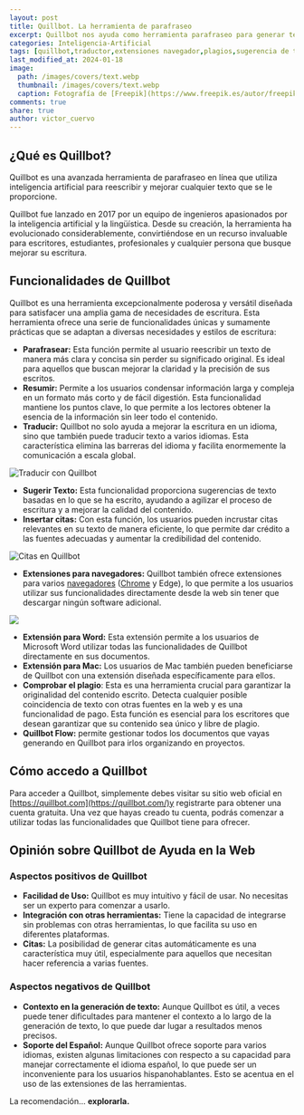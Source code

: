 ```yaml
---
layout: post
title: Quillbot. La herramienta de parafraseo
excerpt: Quillbot nos ayuda como herramienta parafraseo para generar texto, citas, traducciones y detectar plagios.
categories: Inteligencia-Artificial
tags: [quillbot,traductor,extensiones navegador,plagios,sugerencia de texto]
last_modified_at: 2024-01-18
image:
  path: /images/covers/text.webp
  thumbnail: /images/covers/text.webp
  caption: Fotografía de [Freepik](https://www.freepik.es/autor/freepik)
comments: true
share: true
author: victor_cuervo
---
```


## ¿Qué es Quillbot?


Quillbot es una avanzada herramienta de parafraseo en línea que utiliza inteligencia artificial para reescribir y mejorar cualquier texto que se le proporcione.


Quillbot fue lanzado en 2017 por un equipo de ingenieros apasionados por la inteligencia artificial y la lingüística. Desde su creación, la herramienta ha evolucionado considerablemente, convirtiéndose en un recurso invaluable para escritores, estudiantes, profesionales y cualquier persona que busque mejorar su escritura.


## Funcionalidades de Quillbot


Quillbot es una herramienta excepcionalmente poderosa y versátil diseñada para satisfacer una amplia gama de necesidades de escritura. Esta herramienta ofrece una serie de funcionalidades únicas y sumamente prácticas que se adaptan a diversas necesidades y estilos de escritura:

- **Parafrasear:** Esta función permite al usuario reescribir un texto de manera más clara y concisa sin perder su significado original. Es ideal para aquellos que buscan mejorar la claridad y la precisión de sus escritos.
- **Resumir:** Permite a los usuarios condensar información larga y compleja en un formato más corto y de fácil digestión. Esta funcionalidad mantiene los puntos clave, lo que permite a los lectores obtener la esencia de la información sin leer todo el contenido.
- **Traducir:** Quillbot no solo ayuda a mejorar la escritura en un idioma, sino que también puede traducir texto a varios idiomas. Esta característica elimina las barreras del idioma y facilita enormemente la comunicación a escala global.

![Traducir con Quillbot](https://ayudaenlaweb.com/images/articulos/quillbot/quillbot-traducir.webp)

- **Sugerir Texto:** Esta funcionalidad proporciona sugerencias de texto basadas en lo que se ha escrito, ayudando a agilizar el proceso de escritura y a mejorar la calidad del contenido.
- **Insertar citas:** Con esta función, los usuarios pueden incrustar citas relevantes en su texto de manera eficiente, lo que permite dar crédito a las fuentes adecuadas y aumentar la credibilidad del contenido.

![Citas en Quillbot](https://ayudaenlaweb.com/images/articulos/quillbot/quillbot-citas.webp)

- **Extensiones para navegadores:** Quillbot también ofrece extensiones para varios [navegadores](https://www.ayudaenlaweb.com/navegadores/) ([Chrome](https://www.ayudaenlaweb.com/navegadores/que-es-google-chrome/) y Edge), lo que permite a los usuarios utilizar sus funcionalidades directamente desde la web sin tener que descargar ningún software adicional.

![](https://ayudaenlaweb.com/images/articulos/quillbot/quillbot-googledocs.webp)

- **Extensión para Word:** Esta extensión permite a los usuarios de Microsoft Word utilizar todas las funcionalidades de Quillbot directamente en sus documentos.
- **Extensión para Mac:** Los usuarios de Mac también pueden beneficiarse de Quillbot con una extensión diseñada específicamente para ellos.
- **Comprobar el plagio**: Esta es una herramienta crucial para garantizar la originalidad del contenido escrito. Detecta cualquier posible coincidencia de texto con otras fuentes en la web y es una funcionalidad de pago. Esta función es esencial para los escritores que desean garantizar que su contenido sea único y libre de plagio.
- **Quillbot Flow:** permite gestionar todos los documentos que vayas generando en Quillbot para irlos organizando en proyectos.

## Cómo accedo a Quillbot


Para acceder a Quillbot, simplemente debes visitar su sitio web oficial en [https://quillbot.com](https://quillbot.com/)y registrarte para obtener una cuenta gratuita. Una vez que hayas creado tu cuenta, podrás comenzar a utilizar todas las funcionalidades que Quillbot tiene para ofrecer.


## Opinión sobre Quillbot de Ayuda en la Web


### Aspectos positivos de Quillbot

- **Facilidad de Uso:** Quillbot es muy intuitivo y fácil de usar. No necesitas ser un experto para comenzar a usarlo.
- **Integración con otras herramientas:** Tiene la capacidad de integrarse sin problemas con otras herramientas, lo que facilita su uso en diferentes plataformas.
- **Citas:** La posibilidad de generar citas automáticamente es una característica muy útil, especialmente para aquellos que necesitan hacer referencia a varias fuentes.

### Aspectos negativos de Quillbot

- **Contexto en la generación de texto:** Aunque Quillbot es útil, a veces puede tener dificultades para mantener el contexto a lo largo de la generación de texto, lo que puede dar lugar a resultados menos precisos.
- **Soporte del Español:** Aunque Quillbot ofrece soporte para varios idiomas, existen algunas limitaciones con respecto a su capacidad para manejar correctamente el idioma español, lo que puede ser un inconveniente para los usuarios hispanohablantes. Esto se acentua en el uso de las extensiones de las herramientas.

La recomendación… **explorarla.**

